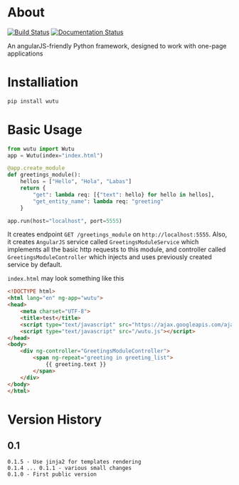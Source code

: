 About
=====
[![Build Status](https://travis-ci.org/zaibacu/wutu.svg?branch=master)](https://travis-ci.org/zaibacu/wutu)
[![Documentation Status](https://readthedocs.org/projects/wutu/badge/?version=latest)](http://wutu.readthedocs.org/en/latest/?badge=latest)

An angularJS-friendly Python framework, designed to work with one-page applications

Installiation
=============
```bash
pip install wutu
```

Basic Usage
===========
```Python
from wutu import Wutu
app = Wutu(index="index.html")

@app.create_module
def greetings_module():
    hellos = ["Hello", "Hola", "Labas"]
    return {
        "get": lambda req: [{"text": hello} for hello in hellos],
        "get_entity_name": lambda req: "greeting"
    }

app.run(host="localhost", port=5555)
```

It creates endpoint `GET /greetings_module` on `http://localhost:5555`. Also, it creates `AngularJS` service called `GreetingsModuleService` which implements all the basic http requests to this module, and
controller called `GreetingsModuleController` which injects and uses previously created service by default. 

`index.html` may look something like this

```html
<!DOCTYPE html>
<html lang="en" ng-app="wutu">
<head>
    <meta charset="UTF-8">
    <title>test</title>
    <script type="text/javascript" src="https://ajax.googleapis.com/ajax/libs/angularjs/1.4.4/angular.min.js"></script>
    <script type="text/javascript" src="/wutu.js"></script>
</head>
<body>
    <div ng-controller="GreetingsModuleController">
        <span ng-repeat="greeting in greeting_list">
            {{ greeting.text }}
        </span>
    </div>
</body>
</html>
```

Version History
===============
0.1
---
    0.1.5 - Use jinja2 for templates rendering
    0.1.4 ... 0.1.1 - various small changes
    0.1.0 - First public version
